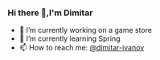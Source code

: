 ### Hi there 👋,I'm Dimitar
- 🔭 I’m currently working on a game store 
- 🌱 I’m currently learning Spring
- 📫 How to reach me: <a href = "dimitar.ivanov.ivanov99@gmail.com">@dimitar-ivanov</a>

<!--
**dimitar-ivanov-ivanov/dimitar-ivanov-ivanov** is a ✨ _special_ ✨ repository because its `README.md` (this file) appears on your GitHub profile.

Here are some ideas to get you started:

- 🔭 I’m currently working on ...
- 🌱 I’m currently learning ...
- 👯 I’m looking to collaborate on ...
- 🤔 I’m looking for help with ...
- 💬 Ask me about ...
- 📫 How to reach me: ...
- 😄 Pronouns: ...
- ⚡ Fun fact: ...
-->
